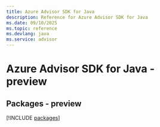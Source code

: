 ```yaml
---
title: Azure Advisor SDK for Java
description: Reference for Azure Advisor SDK for Java
ms.date: 09/10/2025
ms.topic: reference
ms.devlang: java
ms.service: advisor
---
```

# Azure Advisor SDK for Java - preview
## Packages - preview
[!INCLUDE [packages](advisor-index.md)]